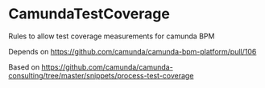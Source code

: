 CamundaTestCoverage
===================

Rules to allow test coverage measurements for camunda BPM

Depends on https://github.com/camunda/camunda-bpm-platform/pull/106

Based on https://github.com/camunda/camunda-consulting/tree/master/snippets/process-test-coverage